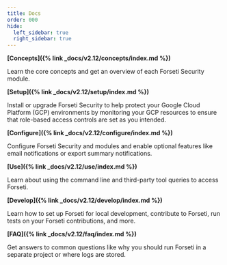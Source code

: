 ```yaml
---
title: Docs
order: 000
hide:
  left_sidebar: true
  right_sidebar: true
---
```


**[Concepts]({% link _docs/v2.12/concepts/index.md %})**

Learn the core concepts and get an overview of each Forseti Security module.

**[Setup]({% link _docs/v2.12/setup/index.md %})**

Install or upgrade Forseti Security to help protect your Google Cloud Platform (GCP)
environments by monitoring your GCP resources to ensure that role-based access
controls are set as you intended.

**[Configure]({% link _docs/v2.12/configure/index.md %})**

Configure Forseti Security and modules and enable optional features like email notifications or
export summary notifications.

**[Use]({% link _docs/v2.12/use/index.md %})**

Learn about using the command line and third-party tool queries to access Forseti.

**[Develop]({% link _docs/v2.12/develop/index.md %})**

Learn how to set up Forseti for local development, contribute to Forseti, run tests on your
Forseti contributions, and more.

**[FAQ]({% link _docs/v2.12/faq/index.md %})**

Get answers to common questions like why you should run Forseti in a separate project or where
logs are stored.
